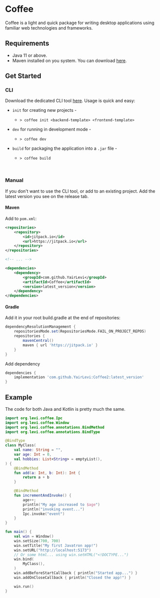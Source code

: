 # Coffee

Coffee is a light and quick package for writing desktop applications using familiar web technologies and frameworks.


## Requirements
- Java 11 or above.
- Maven installed on you system. You can download [here](https://maven.apache.org/download.cgi).


## Get Started
### CLI 
Download the dedicated CLI tool [here](https://github.com/YairLevi/Coffee/releases/download/0.1.8/coffee.exe).
Usage is quick and easy:

* `init`  for creating new projects - 
  *     > coffee init <backend-template> <frontend-template>
* `dev`   for running in development mode -
  *     > coffee dev
* `build` for packaging the application into a `.jar` file - 
  *     > coffee build

<br>

### Manual
If you don't want to use the CLI tool, or add to an existing project.
Add the latest version you see on the release tab.

#### Maven

Add to `pom.xml`:
```xml
<repositories>
    <repository>
        <id>jitpack.io</id>
        <url>https://jitpack.io</url>
    </repository>
</repositories>

<!-- ... -->

<dependencies>
    <dependency>
        <groupId>com.github.YairLevi</groupId>
        <artifactId>Coffee</artifactId>
        <version>latest_version</version>
    </dependency>
</dependencies>
```
#### Gradle 

Add it in your root build.gradle at the end of repositories:
```groovy
dependencyResolutionManagement {
    repositoriesMode.set(RepositoriesMode.FAIL_ON_PROJECT_REPOS)
    repositories {
        mavenCentral()
        maven { url 'https://jitpack.io' }
    }
}
```
Add dependency
```groovy
dependencies {
	implementation 'com.github.YairLevi:Coffee2:latest_version'
}
```


## Example
The code for both Java and Kotlin is pretty much the same.
```kotlin
import org.levi.coffee.Ipc
import org.levi.coffee.Window
import org.levi.coffee.annotations.BindMethod
import org.levi.coffee.annotations.BindType

@BindType
class MyClass(
    val name: String = "",
    var age: Int = 0,
    val hobbies: List<String> = emptyList(),
) {
    @BindMethod
    fun add(a: Int, b: Int): Int {
        return a + b
    }

    @BindMethod
    fun incrementAndInvoke() {
        age++;
        println("My age increased to $age")
        println("invoking event...")
        Ipc.invoke("event")
    }
}

fun main() {
    val win = Window()
    win.setSize(700, 700)
    win.setTitle("My first Javatron app!")
    win.setURL("http://localhost:5173")
    // Or some html... using win.setHTML("<!DOCTYPE...")
    win.bind(
        MyClass(),
    )
    win.addBeforeStartCallback { println("Started app...") }
    win.addOnCloseCallback { println("Closed the app!") }

    win.run()
}

```